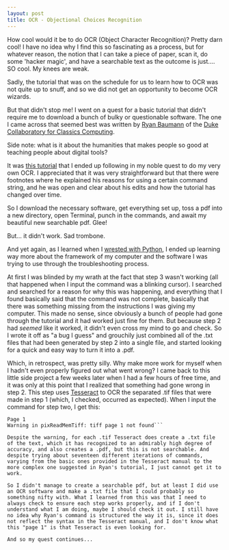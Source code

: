```yaml
---
layout: post
title: OCR - Objectional Choices Recognition
---
```


How cool would it be to do OCR (Object Character Recognition)? Pretty darn cool! I have no idea why I find this so fascinating as a process, but for whatever reason, the notion that I can take a piece of paper, scan it, do some 'hacker magic', and have a searchable text as the outcome is just.... SO cool. My knees are weak. 

Sadly, the tutorial that was on the schedule for us to learn how to OCR was not quite up to snuff, and so we did not get an opportunity to become OCR wizards. 

But that didn't stop me! I went on a quest for a basic tutorial that didn't require me to download a bunch of bulky or questionable software. The one I came across that seemed best was written by [Ryan Baumann](https://ryanfb.github.io/) of the [Duke Collaboratory for Classics Computing](https://blogs.library.duke.edu/dcthree/). 

Side note: what is it about the humanities that makes people so good at teaching people about digital tools? 

It was [this tutorial](https://ryanfb.github.io/etc/2014/11/13/command_line_ocr_on_mac_os_x.html#fn:merging) that I ended up following in my noble quest to do my very own OCR. I appreciated that it was very straightforward but that there were footnotes where he explained his reasons for using a certain command string, and he was open and clear about his edits and how the tutorial has changed over time. 

So I download the necessary software, get everything set up, toss a pdf into a new directory, open Terminal, punch in the commands, and await my beautiful new searchable pdf. Glee! 

But... it didn't work. Sad trombone. 

And yet again, as I learned when I [wrested with Python](http://phoebemannell.github.io/Python/), I ended up learning way more about the framework of my computer and the software I was trying to use through the troubleshooting process. 

At first I was blinded by my wrath at the fact that step 3 wasn't working (all that happened when I input the command was a blinking cursor). I searched and searched for a reason for why this was happening, and everything that I found basically said that the command was not complete, basically that there was something missing from the instructions I was giving my computer. This made no sense, since obviously a bunch of people had gone through the tutorial and it had worked just fine for them. But because step 2 had *seemed* like it worked, it didn't even cross my mind to go and check. So I wrote it off as "a bug I guess" and grouchily just combined all of the .txt files that had been generated by step 2 into a single file, and started looking for a quick and easy way to turn it into a .pdf. 

Which, in retrospect, was pretty silly. Why make more work for myself when I hadn't even properly figured out what went wrong? I came back to this little side project a few weeks later when I had a few hours of free time, and it was only at this point that I realized that something had gone wrong in step 2. This step uses [Tesseract](https://github.com/tesseract-ocr/tesseract/wiki) to OCR the separated .tif files that were made in step 1 (which, I checked, occurred as expected). When I input the command for step two, I get this: 

```Tesseract Open Source OCR Engine v3.04.00 with Leptonica
Page 1
Warning in pixReadMemTiff: tiff page 1 not found```

Despite the warning, for each .tif Tesseract does create a .txt file of the text, which it has recognized to an admirably high degree of accuracy, and also creates a .pdf, but this is not searchable. And despite trying about seventeen different iterations of commands, varying from the basic ones provided in the Tesseract manual to the more complex one suggested in Ryan's tutorial, I just cannot get it to work. 

So I didn't manage to create a searchable pdf, but at least I did use an OCR software and make a .txt file that I could probably so something nifty with. What I learned from this was that I need to always check to ensure each step works properly, and if I don't understand what I am doing, maybe I should check it out. I still have no idea why Ryan's command is structured the way it is, since it does not reflect the syntax in the Tesseract manual, and I don't know what this "page 1" is that Tesseract is even looking for. 

And so my quest continues... 




